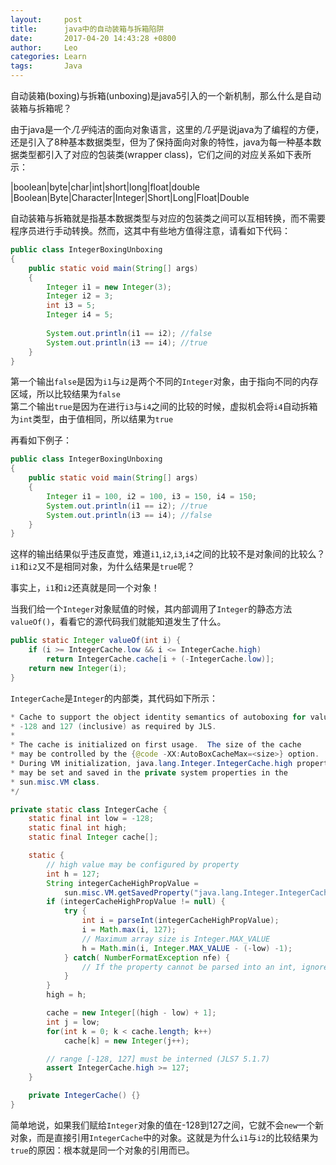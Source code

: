 ```yaml
---
layout:     post
title:      java中的自动装箱与拆箱陷阱
date:      	2017-04-20 14:43:28 +0800
author:     Leo
categories: Learn
tags:       Java
---
```

自动装箱(boxing)与拆箱(unboxing)是java5引入的一个新机制，那么什么是自动装箱与拆箱呢？

由于java是一个*几乎*纯洁的面向对象语言，这里的*几乎*是说java为了编程的方便，还是引入了8种基本数据类型，但为了保持面向对象的特性，java为每一种基本数据类型都引入了对应的包装类(wrapper class)，它们之间的对应关系如下表所示：


|boolean|byte|char|int|short|long|float|double
|Boolean|Byte|Character|Integer|Short|Long|Float|Double

自动装箱与拆箱就是指基本数据类型与对应的包装类之间可以互相转换，而不需要程序员进行手动转换。然而，这其中有些地方值得注意，请看如下代码：

```java
public class IntegerBoxingUnboxing
{
    public static void main(String[] args)
    {
        Integer i1 = new Integer(3);
        Integer i2 = 3;
        int i3 = 5;
        Integer i4 = 5;
        
        System.out.println(i1 == i2); //false
        System.out.println(i3 == i4); //true
    }
}
```

第一个输出`false`是因为`i1`与`i2`是两个不同的`Integer`对象，由于指向不同的内存区域，所以比较结果为`false`<br/>
第二个输出`true`是因为在进行`i3`与`i4`之间的比较的时候，虚拟机会将`i4`自动拆箱为`int`类型，由于值相同，所以结果为`true`

再看如下例子：

```java
public class IntegerBoxingUnboxing
{
    public static void main(String[] args)
    {
        Integer i1 = 100, i2 = 100, i3 = 150, i4 = 150;
        System.out.println(i1 == i2); //true
        System.out.println(i3 == i4); //false
    }
}
```

这样的输出结果似乎违反直觉，难道`i1`,`i2`,`i3`,`i4`之间的比较不是对象间的比较么？`i1`和`i2`又不是相同对象，为什么结果是`true`呢？

事实上，`i1`和`i2`还真就是同一个对象！

当我们给一个`Integer`对象赋值的时候，其内部调用了`Integer`的静态方法`valueOf()`，看看它的源代码我们就能知道发生了什么。

```java
public static Integer valueOf(int i) {
	if (i >= IntegerCache.low && i <= IntegerCache.high)
	    return IntegerCache.cache[i + (-IntegerCache.low)];
	return new Integer(i);
}
```

`IntegerCache`是`Integer`的内部类，其代码如下所示：

```java
* Cache to support the object identity semantics of autoboxing for values between
* -128 and 127 (inclusive) as required by JLS.
*
* The cache is initialized on first usage.  The size of the cache
* may be controlled by the {@code -XX:AutoBoxCacheMax=<size>} option.
* During VM initialization, java.lang.Integer.IntegerCache.high property
* may be set and saved in the private system properties in the
* sun.misc.VM class.
*/

private static class IntegerCache {
    static final int low = -128;
    static final int high;
    static final Integer cache[];

    static {
        // high value may be configured by property
        int h = 127;
        String integerCacheHighPropValue =
            sun.misc.VM.getSavedProperty("java.lang.Integer.IntegerCache.high");
        if (integerCacheHighPropValue != null) {
            try {
                int i = parseInt(integerCacheHighPropValue);
                i = Math.max(i, 127);
                // Maximum array size is Integer.MAX_VALUE
                h = Math.min(i, Integer.MAX_VALUE - (-low) -1);
            } catch( NumberFormatException nfe) {
                // If the property cannot be parsed into an int, ignore it.
            }
        }
        high = h;

        cache = new Integer[(high - low) + 1];
        int j = low;
        for(int k = 0; k < cache.length; k++)
            cache[k] = new Integer(j++);

        // range [-128, 127] must be interned (JLS7 5.1.7)
        assert IntegerCache.high >= 127;
    }

    private IntegerCache() {}
}
```

简单地说，如果我们赋给`Integer`对象的值在-128到127之间，它就不会`new`一个新对象，而是直接引用`IntegerCache`中的对象。这就是为什么`i1`与`i2`的比较结果为`true`的原因：根本就是同一个对象的引用而已。
